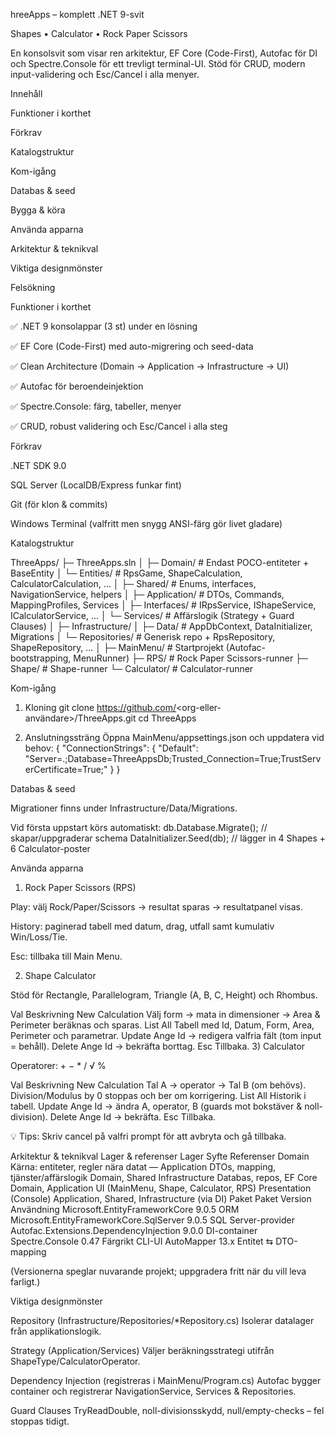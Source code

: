 hreeApps – komplett .NET 9-svit

Shapes • Calculator • Rock Paper Scissors

En konsolsvit som visar ren arkitektur, EF Core (Code-First), Autofac för DI och Spectre.Console för ett trevligt terminal-UI. Stöd för CRUD, modern input-validering och Esc/Cancel i alla menyer.

Innehåll

Funktioner i korthet

Förkrav

Katalogstruktur

Kom-igång

Databas & seed

Bygga & köra

Använda apparna

Arkitektur & teknikval

Viktiga designmönster

Felsökning

Funktioner i korthet

✅ .NET 9 konsolappar (3 st) under en lösning

✅ EF Core (Code-First) med auto-migrering och seed-data

✅ Clean Architecture (Domain → Application → Infrastructure → UI)

✅ Autofac för beroendeinjektion

✅ Spectre.Console: färg, tabeller, menyer

✅ CRUD, robust validering och Esc/Cancel i alla steg

Förkrav

.NET SDK 9.0

SQL Server (LocalDB/Express funkar fint)

Git (för klon & commits)

Windows Terminal (valfritt men snygg ANSI-färg gör livet gladare)

Katalogstruktur

ThreeApps/
├─ ThreeApps.sln
│
├─ Domain/                         # Endast POCO-entiteter + BaseEntity
│  └─ Entities/                    # RpsGame, ShapeCalculation, CalculatorCalculation, ...
│
├─ Shared/                         # Enums, interfaces, NavigationService, helpers
│
├─ Application/                    # DTOs, Commands, MappingProfiles, Services
│  ├─ Interfaces/                  # IRpsService, IShapeService, ICalculatorService, ...
│  └─ Services/                    # Affärslogik (Strategy + Guard Clauses)
│
├─ Infrastructure/
│  ├─ Data/                        # AppDbContext, DataInitializer, Migrations
│  └─ Repositories/                # Generisk repo + RpsRepository, ShapeRepository, ...
│
├─ MainMenu/                       # Startprojekt (Autofac-bootstrapping, MenuRunner)
├─ RPS/                            # Rock Paper Scissors-runner
├─ Shape/                          # Shape-runner
└─ Calculator/                     # Calculator-runner

Kom-igång

1. Kloning
   git clone https://github.com/<org-eller-användare>/ThreeApps.git
   cd ThreeApps
   
2. Anslutningssträng
Öppna MainMenu/appsettings.json och uppdatera vid behov:
{
  "ConnectionStrings": {
    "Default": "Server=.;Database=ThreeAppsDb;Trusted_Connection=True;TrustServerCertificate=True;"
  }
}

Databas & seed

Migrationer finns under Infrastructure/Data/Migrations.

Vid första uppstart körs automatiskt:
db.Database.Migrate();       // skapar/uppgraderar schema
DataInitializer.Seed(db);    // lägger in 4 Shapes + 6 Calculator-poster

Använda apparna
1) Rock Paper Scissors (RPS)

Play: välj Rock/Paper/Scissors → resultat sparas → resultatpanel visas.

History: paginerad tabell med datum, drag, utfall samt kumulativ Win/Loss/Tie.

Esc: tillbaka till Main Menu.

2) Shape Calculator

Stöd för Rectangle, Parallelogram, Triangle (A, B, C, Height) och Rhombus.

Val	Beskrivning
New Calculation	Välj form → mata in dimensioner → Area & Perimeter beräknas och sparas.
List All	Tabell med Id, Datum, Form, Area, Perimeter och parametrar.
Update	Ange Id → redigera valfria fält (tom input = behåll).
Delete	Ange Id → bekräfta borttag.
Esc	Tillbaka.
3) Calculator

Operatorer: + − * / √ %

Val	Beskrivning
New Calculation	Tal A → operator → Tal B (om behövs). Division/Modulus by 0 stoppas och ber om korrigering.
List All	Historik i tabell.
Update	Ange Id → ändra A, operator, B (guards mot bokstäver & noll-division).
Delete	Ange Id → bekräfta.
Esc	Tillbaka.

💡 Tips: Skriv cancel på valfri prompt för att avbryta och gå tillbaka.

Arkitektur & teknikval
Lager & referenser
Lager	Syfte	Referenser
Domain	Kärna: entiteter, regler nära datat	—
Application	DTOs, mapping, tjänster/affärslogik	Domain, Shared
Infrastructure	Databas, repos, EF Core	Domain, Application
UI (MainMenu, Shape, Calculator, RPS)	Presentation (Console)	Application, Shared, Infrastructure (via DI)
Paket
Paket	Version	Användning
Microsoft.EntityFrameworkCore	9.0.5	ORM
Microsoft.EntityFrameworkCore.SqlServer	9.0.5	SQL Server-provider
Autofac.Extensions.DependencyInjection	9.0.0	DI-container
Spectre.Console	0.47	Färgrikt CLI-UI
AutoMapper	13.x	Entitet ⇆ DTO-mapping

(Versionerna speglar nuvarande projekt; uppgradera fritt när du vill leva farligt.)

Viktiga designmönster

Repository (Infrastructure/Repositories/*Repository.cs)
Isolerar datalager från applikationslogik.

Strategy (Application/Services)
Väljer beräkningsstrategi utifrån ShapeType/CalculatorOperator.

Dependency Injection (registreras i MainMenu/Program.cs)
Autofac bygger container och registrerar NavigationService, Services & Repositories.

Guard Clauses
TryReadDouble, noll-divisionsskydd, null/empty-checks – fel stoppas tidigt.
